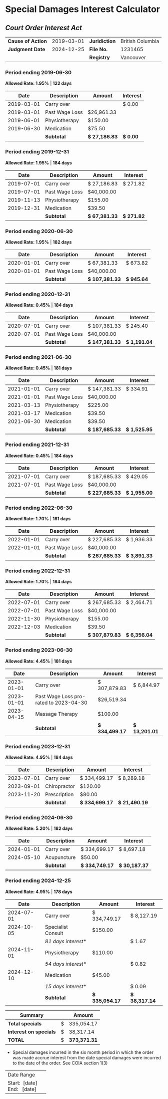 # Special Damages Interest Calculator

## _Court Order Interest Act_

<table><tbody><tr><td><strong>Cause of Action</strong></td><td>2019-03-01</td><td><strong>Juridiction</strong></td><td>British Columbia</td></tr><tr><td><strong>Judgment Date</strong></td><td>2024-12-25</td><td><strong>File No.</strong></td><td>1231465</td></tr><tr><td>&nbsp;</td><td>&nbsp;</td><td><strong>Registry</strong></td><td>Vancouver</td></tr></tbody></table>

### Period ending 2019-06-30

**Allowed Rate: 1.95%** | **122 days**

| Date | Description | Amount | Interest |
| --- | --- | --- | --- |
| 2019-03-01 | Carry over |   | $ 0.00 |
| 2019-03-01 | Past Wage Loss | $26,961.33 |   |
| 2019-06-01 | Physiotherapy | $150.00 |   |
| 2019-06-30 | Medication | $75.50 |   |
|   | **Subtotal** | **$ 27,186.83** | **$ 0.00** |

### Period ending 2019-12-31

**Allowed Rate: 1.95%** | **184 days**

| Date | Description | Amount | Interest |
| --- | --- | --- | --- |
| 2019-07-01 | Carry over | $ 27,186.83 | $ 271.82 |
| 2019-07-01 | Past Wage Loss | $40,000.00 |   |
| 2019-11-13 | Physiotherapy | $155.00 |   |
| 2019-12-31 | Medication | $39.50 |   |
|   | **Subtotal** | **$ 67,381.33** | **$ 271.82** |

### Period ending 2020-06-30

**Allowed Rate: 1.95%** | **182 days**

| Date | Description | Amount | Interest |
| --- | --- | --- | --- |
| 2020-01-01 | Carry over | $ 67,381.33 | $ 673.82 |
| 2020-01-01 | Past Wage Loss | $40,000.00 |   |
|   | **Subtotal** | **$ 107,381.33** | **$ 945.64** |

### Period ending 2020-12-31

**Allowed Rate: 0.45%** | **184 days**

| Date | Description | Amount | Interest |
| --- | --- | --- | --- |
| 2020-07-01 | Carry over | $ 107,381.33 | $ 245.40 |
| 2020-07-01 | Past Wage Loss | $40,000.00 |   |
|   | **Subtotal** | **$ 147,381.33** | **$ 1,191.04** |

### Period ending 2021-06-30

**Allowed Rate: 0.45%** | **181 days**

| Date | Description | Amount | Interest |
| --- | --- | --- | --- |
| 2021-01-01 | Carry over | $ 147,381.33 | $ 334.91 |
| 2021-01-01 | Past Wage Loss | $40,000.00 |   |
| 2021-03-13 | Physiotherapy | $225.00 |   |
| 2021-03-17 | Medication | $39.50 |   |
| 2021-06-30 | Medication | $39.50 |   |
|   | **Subtotal** | **$ 187,685.33** | **$ 1,525.95** |

### Period ending 2021-12-31

**Allowed Rate: 0.45%** | **184 days**

| Date | Description | Amount | Interest |
| --- | --- | --- | --- |
| 2021-07-01 | Carry over | $ 187,685.33 | $ 429.05 |
| 2021-07-01 | Past Wage Loss | $40,000.00 |   |
|   | **Subtotal** | **$ 227,685.33** | **$ 1,955.00** |

### Period ending 2022-06-30

**Allowed Rate: 1.70%** | **181 days**

| Date | Description | Amount | Interest |
| --- | --- | --- | --- |
| 2022-01-01 | Carry over | $ 227,685.33 | $ 1,936.33 |
| 2022-01-01 | Past Wage Loss | $40,000.00 |   |
|   | **Subtotal** | **$ 267,685.33** | **$ 3,891.33** |

### Period ending 2022-12-31

**Allowed Rate: 1.70%** | **184 days**

| Date | Description | Amount | Interest |
| --- | --- | --- | --- |
| 2022-07-01 | Carry over | $ 267,685.33 | $ 2,464.71 |
| 2022-07-01 | Past Wage Loss | $40,000.00 |   |
| 2022-11-30 | Physiotherapy | $155.00 |   |
| 2022-12-03 | Medication | $39.50 |   |
|   | **Subtotal** | **$ 307,879.83** | **$ 6,356.04** |

### Period ending 2023-06-30

**Allowed Rate: 4.45%** | **181 days**

| Date | Description | Amount | Interest |
| --- | --- | --- | --- |
| 2023-01-01 | Carry over | $ 307,879.83 | $ 6,844.97 |
| 2023-01-01 | Past Wage Loss pro-rated to 2023-04-30 | $26,519.34 |   |
| 2023-04-15 | Massage Therapy | $100.00 |   |
|   | **Subtotal** | **$ 334,499.17** | **$ 13,201.01** |

### Period ending 2023-12-31

**Allowed Rate: 4.95%** | **184 days**

| Date | Description | Amount | Interest |
| --- | --- | --- | --- |
| 2023-07-01 | Carry over | $ 334,499.17 | $ 8,289.18 |
| 2023-09-01 | Chiropractor | $120.00 |   |
| 2023-11-20 | Prescription | $80.00 |   |
|   | **Subtotal** | **$ 334,699.17** | **$ 21,490.19** |

### Period ending 2024-06-30

**Allowed Rate: 5.20%** | **182 days**

| Date | Description | Amount | Interest |
| --- | --- | --- | --- |
| 2024-01-01 | Carry over | $ 334,699.17 | $ 8,697.18 |
| 2024-05-10 | Acupuncture | $50.00 |   |
|   | **Subtotal** | **$ 334,749.17** | **$ 30,187.37** |

### Period ending 2024-12-25

**Allowed Rate: 4.95%** | **178 days**

| Date | Description | Amount | Interest |
| --- | --- | --- | --- |
| 2024-07-01 | Carry over | $ 334,749.17 | $ 8,127.19 |
| 2024-10-05 | Specialist Consult | $150.00 |   |
|   | _81 days interest_\* |   | $ 1.67 |
| 2024-11-01 | Physiotherapy | $110.00 |   |
|   | _54 days interest_\* |   | $ 0.82 |
| 2024-12-10 | Medication | $45.00 |   |
|   | _15 days interest_\* |   | $ 0.09 |
|   | **Subtotal** | **$ 335,054.17** | **$ 38,317.14** |

| Summary |   | Amount |
| --- | --- | --- |
| **Total specials** | $ | 335,054.17 |
| **Interest on specials** | $ | 38,317.14 |
| **TOTAL** | $ | **373,371.31** |

*   Special damages incurred in the six month period in which the order was made accrue interest from the date special damages were incurred to the date of the order. See COIA section 1(3)

<table><tbody><tr><td>Date Range</td><td>&nbsp;</td></tr><tr><td>Start: &nbsp;[date]<br>End: &nbsp; [date]</td><td>&nbsp;</td></tr></tbody></table>
